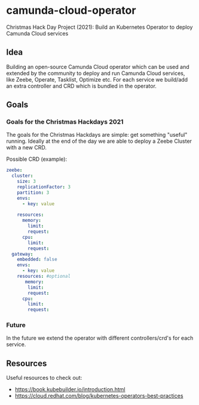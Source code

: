 # camunda-cloud-operator
Christmas Hack Day Project (2021): Build an Kubernetes Operator to deploy Camunda Cloud services

## Idea

Building an open-source Camunda Cloud operator which can be used and extended by the community to deploy and run Camunda Cloud services, like Zeebe, Operate, Tasklist, Optimize etc. For each service we build/add an extra controller and CRD which is bundled in the operator.

## Goals

### Goals for the Christmas Hackdays 2021

The goals for the Christmas Hackdays are simple: get something "useful" running. Ideally at the end of the day we are able to deploy a Zeebe Cluster with a new CRD.

Possible CRD (example):

```yaml
zeebe:
  cluster:
    size: 3
    replicationFactor: 3
    partition: 3
    envs:
      - key: value
      
    resources:
      memory: 
        limit:
        request:
      cpu:
        limit:
        request:  
  gateway:
    embedded: false  
    envs:
      - key: value
    resources: #optional
       memory: 
        limit:
        request:
      cpu:
        limit:
        request:
```

### Future

In the future we extend the operator with different controllers/crd's for each service.

## Resources

Useful resources to check out:

 * https://book.kubebuilder.io/introduction.html
 * https://cloud.redhat.com/blog/kubernetes-operators-best-practices
